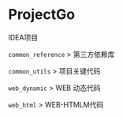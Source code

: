 # ProjectGo

IDEA项目

`common_reference` > 第三方依赖库

`common_utils` > 项目关键代码

`web_dynamic` > WEB 动态代码

`web_html` > WEB-HTMLM代码

